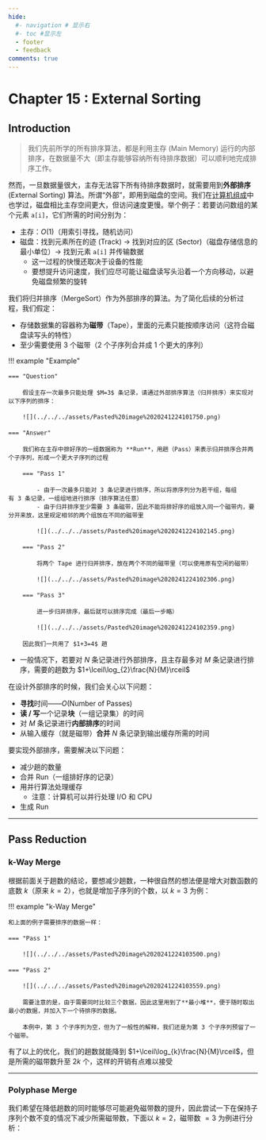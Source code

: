 ```yaml
---
hide:
  #- navigation # 显示右
  #- toc #显示左
  - footer
  - feedback
comments: true
--- 
```


# Chapter 15 : External Sorting

## Introduction

> 我们先前所学的所有排序算法，都是利用主存 (Main Memory) 运行的内部排序，在数据量不大（即主存能够容纳所有待排序数据）可以顺利地完成排序工作。

然而，一旦数据量很大，主存无法容下所有待排序数据时，就需要用到**外部排序**(External Sorting) 算法。所谓“外部”，即用到磁盘的空间。我们在[计算机组成](https://brucejqs.github.io/MyNotebook/blog/Computer%20Science/Computer%20Organization/Chapter%205/#memory-hierarchy-introduction)中也学过，磁盘相比主存空间更大，但访问速度更慢。举个例子：若要访问数组的某个元素 `a[i]`，它们所需的时间分别为：

- 主存：$O(1)$（用索引寻找，随机访问）
- 磁盘：找到元素所在的迹 (Track) -> 找到对应的区 (Sector)（磁盘存储信息的最小单位）-> 找到元素 `a[i]` 并传输数据
    - 这一过程的快慢还取决于设备的性能
    - 要想提升访问速度，我们应尽可能让磁盘读写头沿着一个方向移动，以避免磁盘频繁的旋转

我们将归并排序（MergeSort）作为外部排序的算法。为了简化后续的分析过程，我们假定：

- 存储数据集的容器称为**磁带**（Tape），里面的元素只能按顺序访问（这符合磁盘读写头的特性）
- 至少需要使用 3 个磁带（2 个子序列合并成 1 个更大的序列）

!!! example "Example"

	=== "Question"
	
		假设主存一次最多只能处理 $M=3$ 条记录，请通过外部排序算法（归并排序）来实现对以下序列的排序：
	
		![](../../../assets/Pasted%20image%2020241224101750.png)
	
	=== "Answer"
	
		我们称在主存中排好序的一组数据称为 **Run**，用趟（Pass）来表示归并排序合并两个子序列，形成一个更大子序列的过程
		
		=== "Pass 1"
		
			- 由于一次最多只能对 3 条记录进行排序，所以将原序列分为若干组，每组有 3 条记录，一组组地进行排序（排序算法任意）
			- 由于归并排序至少需要 3 条磁带，因此不能将排好序的组放入同一个磁带内，要分开来放，这里规定相邻的两个组放在不同的磁带里
			
			![](../../../assets/Pasted%20image%2020241224102145.png)
		
		=== "Pass 2"
		
			将两个 Tape 进行归并排序，放在两个不同的磁带里（可以使用原有空闲的磁带）
			
			![](../../../assets/Pasted%20image%2020241224102306.png)
		
		=== "Pass 3"
		
			进一步归并排序，最后就可以排序完成（最后一步略）
			
			![](../../../assets/Pasted%20image%2020241224102359.png)
		
		因此我们一共用了 $1+3=4$ 趟

- 一般情况下，若要对 $N$ 条记录进行外部排序，且主存最多对 $M$ 条记录进行排序，需要的趟数为 $1+\lceil\log_{2}\frac{N}{M}\rceil$

在设计外部排序的时候，我们会关心以下问题：

- **寻找**时间——$O(\text{Number of Passes})$
- **读 / 写**一个记录**块**（一组记录集）的时间
- 对 $M$ 条记录进行**内部排序**的时间
- 从输入缓存（就是磁带）**合并** $N$ 条记录到输出缓存所需的时间

要实现外部排序，需要解决以下问题：

- 减少趟的数量
- 合并 Run（一组排好序的记录）
- 用并行算法处理缓存
    - 注意：计算机可以并行处理 I/O 和 CPU
- 生成 Run
***
## Pass Reduction

### k-Way Merge

根据前面关于趟数的结论，要想减少趟数，一种很自然的想法便是增大对数函数的底数 $k$（原来 $k=2$），也就是增加子序列的个数，以 $k=3$ 为例：

!!! example "k-Way Merge"

	和上面的例子需要排序的数据一样：
	
	=== "Pass 1"
	
		![](../../../assets/Pasted%20image%2020241224103500.png)
	
	=== "Pass 2"
	
		![](../../../assets/Pasted%20image%2020241224103559.png)
		
		需要注意的是，由于需要同时比较三个数据，因此这里用到了**最小堆**，便于随时取出最小的数据，并加入下一个待排序的数据。
		
		本例中，第 3 个子序列为空，但为了一般性的解释，我们还是为第 3 个子序列预留了一个磁带。

有了以上的优化，我们的趟数就能降到 $1+\lceil\log_{k}\frac{N}{M}\rceil$，但是所需的磁带数升至 $2k$ 个，这样的开销有点难以接受
***
### Polyphase Merge

我们希望在降低趟数的同时能够尽可能避免磁带数的提升，因此尝试一下在保持子序列个数不变的情况下减少所需磁带数，下面以 $k=2$，磁带数 $=3$ 为例进行分析：


